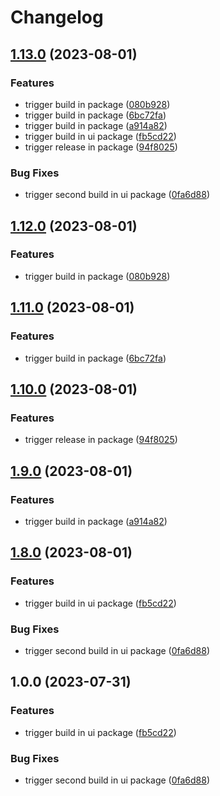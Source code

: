 # Changelog

## [1.13.0](https://github.com/alojzy231/release-please-playground/compare/ui-v1.12.0...ui-v1.13.0) (2023-08-01)


### Features

* trigger build in package ([080b928](https://github.com/alojzy231/release-please-playground/commit/080b92876e0552dd9e19fa3fd85d7f058c6c0b0f))
* trigger build in package ([6bc72fa](https://github.com/alojzy231/release-please-playground/commit/6bc72facadcbf81a4cee29f10718fe39c5fafe34))
* trigger build in package ([a914a82](https://github.com/alojzy231/release-please-playground/commit/a914a822b309c1253ce47a298f89082ff822d2d1))
* trigger build in ui package ([fb5cd22](https://github.com/alojzy231/release-please-playground/commit/fb5cd227fcbc747a0cd8ab9846645c2004c492cb))
* trigger release in package ([94f8025](https://github.com/alojzy231/release-please-playground/commit/94f80250683777e813cc0db88eb0b4b5380f86bc))


### Bug Fixes

* trigger second build in ui package ([0fa6d88](https://github.com/alojzy231/release-please-playground/commit/0fa6d88bfd80edbc25c4f0c00156c89c1667165a))

## [1.12.0](https://github.com/alojzy231/release-please-playground/compare/ui-v1.11.0...ui-v1.12.0) (2023-08-01)


### Features

* trigger build in package ([080b928](https://github.com/alojzy231/release-please-playground/commit/080b92876e0552dd9e19fa3fd85d7f058c6c0b0f))

## [1.11.0](https://github.com/alojzy231/release-please-playground/compare/ui-v1.10.0...ui-v1.11.0) (2023-08-01)


### Features

* trigger build in package ([6bc72fa](https://github.com/alojzy231/release-please-playground/commit/6bc72facadcbf81a4cee29f10718fe39c5fafe34))

## [1.10.0](https://github.com/alojzy231/release-please-playground/compare/ui-v1.9.0...ui-v1.10.0) (2023-08-01)


### Features

* trigger release in package ([94f8025](https://github.com/alojzy231/release-please-playground/commit/94f80250683777e813cc0db88eb0b4b5380f86bc))

## [1.9.0](https://github.com/alojzy231/release-please-playground/compare/ui-v1.8.0...ui-v1.9.0) (2023-08-01)


### Features

* trigger build in package ([a914a82](https://github.com/alojzy231/release-please-playground/commit/a914a822b309c1253ce47a298f89082ff822d2d1))

## [1.8.0](https://github.com/alojzy231/release-please-playground/compare/ui-v1.7.0...ui-v1.8.0) (2023-08-01)


### Features

* trigger build in ui package ([fb5cd22](https://github.com/alojzy231/release-please-playground/commit/fb5cd227fcbc747a0cd8ab9846645c2004c492cb))


### Bug Fixes

* trigger second build in ui package ([0fa6d88](https://github.com/alojzy231/release-please-playground/commit/0fa6d88bfd80edbc25c4f0c00156c89c1667165a))

## 1.0.0 (2023-07-31)


### Features

* trigger build in ui package ([fb5cd22](https://github.com/alojzy231/release-please-playground/commit/fb5cd227fcbc747a0cd8ab9846645c2004c492cb))


### Bug Fixes

* trigger second build in ui package ([0fa6d88](https://github.com/alojzy231/release-please-playground/commit/0fa6d88bfd80edbc25c4f0c00156c89c1667165a))
